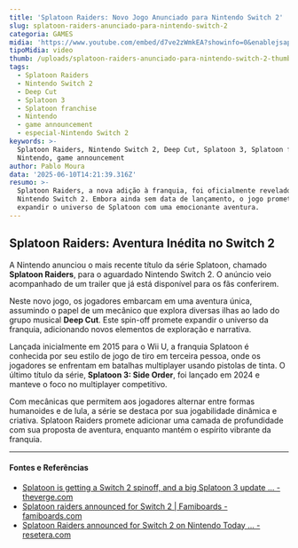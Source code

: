 ```yaml
---
title: 'Splatoon Raiders: Novo Jogo Anunciado para Nintendo Switch 2'
slug: splatoon-raiders-anunciado-para-nintendo-switch-2
categoria: GAMES
midia: 'https://www.youtube.com/embed/d7ve2zWmkEA?showinfo=0&enablejsapi=1'
tipoMidia: video
thumb: /uploads/splatoon-raiders-anunciado-para-nintendo-switch-2-thumb.png
tags:
  - Splatoon Raiders
  - Nintendo Switch 2
  - Deep Cut
  - Splatoon 3
  - Splatoon franchise
  - Nintendo
  - game announcement
  - especial-Nintendo Switch 2
keywords: >-
  Splatoon Raiders, Nintendo Switch 2, Deep Cut, Splatoon 3, Splatoon franchise,
  Nintendo, game announcement
author: Pablo Moura
data: '2025-06-10T14:21:39.316Z'
resumo: >-
  Splatoon Raiders, a nova adição à franquia, foi oficialmente revelado para o
  Nintendo Switch 2. Embora ainda sem data de lançamento, o jogo promete
  expandir o universo de Splatoon com uma emocionante aventura.
---
```


## Splatoon Raiders: Aventura Inédita no Switch 2

A Nintendo anunciou o mais recente título da série Splatoon, chamado **Splatoon Raiders**, para o aguardado Nintendo Switch 2. O anúncio veio acompanhado de um trailer que já está disponível para os fãs conferirem.

Neste novo jogo, os jogadores embarcam em uma aventura única, assumindo o papel de um mecânico que explora diversas ilhas ao lado do grupo musical **Deep Cut**. Este spin-off promete expandir o universo da franquia, adicionando novos elementos de exploração e narrativa.

Lançada inicialmente em 2015 para o Wii U, a franquia Splatoon é conhecida por seu estilo de jogo de tiro em terceira pessoa, onde os jogadores se enfrentam em batalhas multiplayer usando pistolas de tinta. O último título da série, **Splatoon 3: Side Order**, foi lançado em 2024 e manteve o foco no multiplayer competitivo.

Com mecânicas que permitem aos jogadores alternar entre formas humanoides e de lula, a série se destaca por sua jogabilidade dinâmica e criativa. Splatoon Raiders promete adicionar uma camada de profundidade com sua proposta de aventura, enquanto mantém o espírito vibrante da franquia.

---

#### Fontes e Referências

- [Splatoon is getting a Switch 2 spinoff, and a big Splatoon 3 update ... - theverge.com](https://www.theverge.com/news/684199/splatoon-raiders-switch-2-spinoff)
- [Splatoon raiders announced for Switch 2 | Famiboards - famiboards.com](https://famiboards.com/threads/splatoon-raiders-announced-for-switch-2.14056/)
- [Splatoon Raiders announced for Switch 2 on Nintendo Today ... - resetera.com](https://www.resetera.com/threads/splatoon-raiders-announced-for-switch-2-on-nintendo-today-splatoon-3-update-also-coming-new-content-switch-2-support-more.1214292/page-2)
